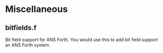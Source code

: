 # Miscellaneous

## bitfields.f

Bit field support for ANS Forth.
You would use this to add bit field support an ANS Forth system.
